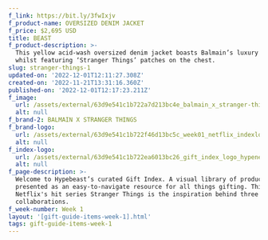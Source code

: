 ```yaml
---
f_link: https://bit.ly/3fwIxjv
f_product-name: OVERSIZED DENIM JACKET
f_price: $2,695 USD
title: BEAST
f_product-description: >-
  This yellow acid-wash oversized denim jacket boasts Balmain’s luxury touch
  whilst featuring ‘Stranger Things’ patches on the chest.
slug: stranger-things-1
updated-on: '2022-12-01T12:11:27.308Z'
created-on: '2022-11-21T13:31:16.360Z'
published-on: '2022-12-01T12:17:23.211Z'
f_image:
  url: /assets/external/63d9e541c1b722a7d213bc4e_balmain_x_stranger-things_1.png
  alt: null
f_brand-2: BALMAIN X STRANGER THINGS
f_brand-logo:
  url: /assets/external/63d9e541c1b722f46d13bc5c_week01_netflix_indexlogo.png
  alt: null
f_index-logo:
  url: /assets/external/63d9e541c1b722ea6013bc26_gift_index_logo_hypenetflix.svg
  alt: null
f_page-description: >-
  Welcome to Hypebeast’s curated Gift Index. A visual library of products is
  presented as an easy-to-navigate resource for all things gifting. This week,
  Netflix's hit series Stranger Things is the inspiration behind three diverse
  collaborations.
f_week-number: Week 1
layout: '[gift-guide-items-week-1].html'
tags: gift-guide-items-week-1
---
```



